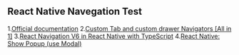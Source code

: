## React Native Navegation Test

1.[Official documentation](https://reactnavigation.org/)
2.[Custom Tab and custom drawer Navigators [All in 1]](https://www.youtube.com/watch?v=I7POH4acHV8&t=2347s&ab_channel=BasirPayenda)
3.[React Navigation V6 in React Native with TypeScript](https://www.youtube.com/watch?v=UzMbu3XKEoM&list=LL&index=18&t=2192s&ab_channel=DanielGSC)
4.[React Native: Show Popup (use Modal)](https://www.youtube.com/watch?v=nZWW7Ue9TD0&list=LL&index=3&ab_channel=LirsTechTips)
